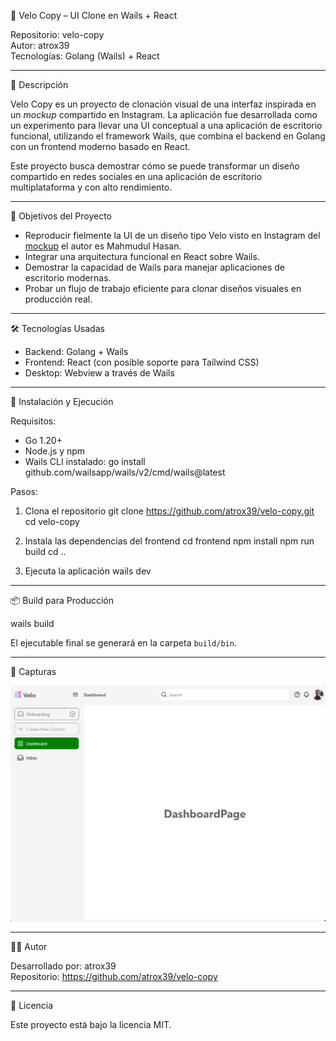 🚀 Velo Copy – UI Clone en Wails + React

Repositorio: velo-copy  
Autor: atrox39  
Tecnologías: Golang (Wails) + React

---

🧩 Descripción

Velo Copy es un proyecto de clonación visual de una interfaz inspirada en un *mockup* compartido en Instagram. La aplicación fue desarrollada como un experimento para llevar una UI conceptual a una aplicación de escritorio funcional, utilizando el framework Wails, que combina el backend en Golang con un frontend moderno basado en React.

Este proyecto busca demostrar cómo se puede transformar un diseño compartido en redes sociales en una aplicación de escritorio multiplataforma y con alto rendimiento.

---

🎯 Objetivos del Proyecto

- Reproducir fielmente la UI de un diseño tipo Velo visto en Instagram del [mockup](https://www.instagram.com/p/DLl2snPJHtV) el autor es Mahmudul Hasan.
- Integrar una arquitectura funcional en React sobre Wails.
- Demostrar la capacidad de Wails para manejar aplicaciones de escritorio modernas.
- Probar un flujo de trabajo eficiente para clonar diseños visuales en producción real.

---

🛠️ Tecnologías Usadas

- Backend: Golang + Wails
- Frontend: React (con posible soporte para Tailwind CSS)
- Desktop: Webview a través de Wails

---

🚀 Instalación y Ejecución

Requisitos:
- Go 1.20+
- Node.js y npm
- Wails CLI instalado:
  go install github.com/wailsapp/wails/v2/cmd/wails@latest

Pasos:

1. Clona el repositorio
   git clone https://github.com/atrox39/velo-copy.git
   cd velo-copy

2. Instala las dependencias del frontend
   cd frontend
   npm install
   npm run build
   cd ..

3. Ejecuta la aplicación
   wails dev

---

📦 Build para Producción

wails build

El ejecutable final se generará en la carpeta `build/bin`.

---

📸 Capturas

![Preview](/preview.png)

---

👨‍💻 Autor

Desarrollado por: atrox39  
Repositorio: https://github.com/atrox39/velo-copy

---

📝 Licencia

Este proyecto está bajo la licencia MIT.
